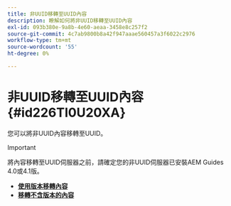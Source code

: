```yaml
---
title: 非UUID移轉至UUID內容
description: 瞭解如何將非UUID移轉至UUID內容
exl-id: 093b380e-9a8b-4e60-aeaa-3458e8c257f2
source-git-commit: 4c7ab9800b8a42f947aaae560457a3f6022c2976
workflow-type: tm+mt
source-wordcount: '55'
ht-degree: 0%

---
```


# 非UUID移轉至UUID內容 {#id226TI0U20XA}


您可以將非UUID內容移轉至UUID。

>[!IMPORTANT]
>
> 將內容移轉至UUID伺服器之前，請確定您的非UUID伺服器已安裝AEM Guides 4.0或4.1版。



* [**使用版本移轉內容**](./migrate-non-uuid-uuid-with-versions.md)
* [**移轉不含版本的內容**](./migrate-non-uuid-uuid-without-versions.md)



